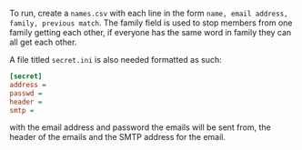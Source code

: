 To run, create a `names.csv` with each line in the form `name, email address,
family, previous match`. The family field is used to stop members from one
family getting each other, if everyone has the same word in family they can all
get each other.

A file titled `secret.ini` is also needed formatted as such:
```ini
[secret]
address =
passwd = 
header = 
smtp =
```
with the email address and password the emails will be sent from, the header of
the emails and the SMTP address for the email.
